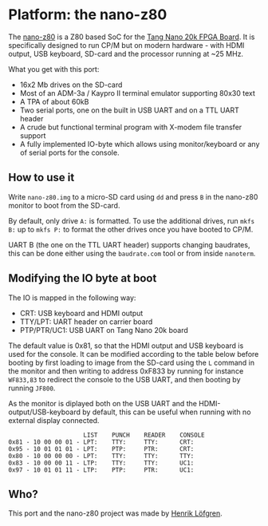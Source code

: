 Platform: the nano-z80
======================

The [nano-z80](https://github.com/venomix666/nano-z80) is a Z80 based SoC for the [Tang Nano 20k FPGA Board](https://wiki.sipeed.com/hardware/en/tang/tang-nano-20k/nano-20k.html). It is specifically designed to run CP/M but on modern hardware - with HDMI output, USB keyboard, SD-card and the processor running at ~25 MHz.

What you get with this port:

- 16x2 Mb drives on the SD-card
- Most of an ADM-3a / Kaypro II terminal emulator supporting 80x30 text
- A TPA of about 60kB
- Two serial ports, one on the built in USB UART and on a TTL UART header
- A crude but functional terminal program with X-modem file transfer support
- A fully implemented IO-byte which allows using monitor/keyboard or any of serial ports for the console.

How to use it
-------------
Write `nano-z80.img` to a micro-SD card using `dd` and press `B` in the nano-z80 monitor to boot from the SD-card.

By default, only drive `A:` is formatted. To use the additional drives, run `mkfs B:` up to `mkfs P:` to format the other drives once you have booted to CP/M.

UART B (the one on the TTL UART header) supports changing baudrates, this can be done either using the `baudrate.com` tool or from inside `nanoterm`.

Modifying the IO byte at boot
--------------
The IO is mapped in the following way:
- CRT: USB keyboard and HDMI output
- TTY/LPT: UART header on carrier board
- PTP/PTR/UC1: USB UART on Tang Nano 20k board

The default value is 0x81, so that the HDMI output and USB keyboard is used for the console. It can be modified according to the table below before booting by first loading to image from the SD-card using the `L` command in the monitor and then writing to address 0xF833 by running for instance `WF833,83` to redirect the console to the USB UART, and then booting by running `JF800`. 

As the monitor is diplayed both on the USB UART and the HDMI-output/USB-keyboard by default, this can be useful when running with no external display connected.
```
                     LIST    PUNCH    READER    CONSOLE  
0x81 - 10 00 00 01 - LPT:    TTY:     TTY:      CRT:  
0x95 - 10 01 01 01 - LPT:    PTP:     PTR:      CRT:  
0x80 - 10 00 00 00 - LPT:    TTY:     TTY:      TTY:  
0x83 - 10 00 00 11 - LTP:    TTY:     TTY:      UC1:  
0x97 - 10 01 01 11 - LTP:    PTP:     PTR:      UC1:  
```


Who?
----

This port and the nano-z80 project was made by [Henrik Löfgren](https://github.com/venomix666/).






